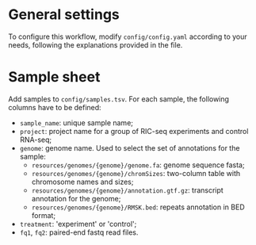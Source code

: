# General settings

To configure this workflow, modify ``config/config.yaml`` according to your needs, following the explanations provided in the file.

# Sample sheet

Add samples to `config/samples.tsv`. For each sample, the following columns have to be defined:

+ `sample_name`: unique sample name;
+ `project`: project name for a group of RIC-seq experiments and control RNA-seq;
+ `genome`: genome name. Used to select the set of annotations for the sample:
  + `resources/genomes/{genome}/genome.fa`: genome sequence fasta;
  + `resources/genomes/{genome}/chromSizes`: two-column table with chromosome names and sizes;
  + `resources/genomes/{genome}/annotation.gtf.gz`: transcript annotation for the genome;
  + `resources/genomes/{genome}/RMSK.bed`: repeats annotation in BED format;
+ `treatment`: 'experiment' or 'control';
+ `fq1`, `fq2`: paired-end fastq read files.
